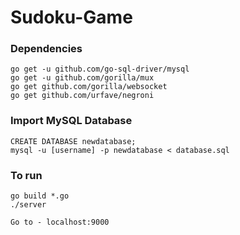 # Sudoku-Game

### Dependencies
```
go get -u github.com/go-sql-driver/mysql
go get -u github.com/gorilla/mux
go get github.com/gorilla/websocket
go get github.com/urfave/negroni
```

### Import MySQL Database
```
CREATE DATABASE newdatabase;
mysql -u [username] -p newdatabase < database.sql
```
### To run
```
go build *.go
./server

Go to - localhost:9000
```
